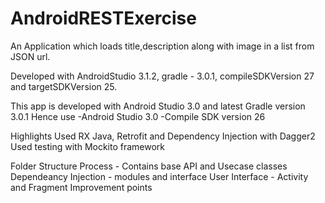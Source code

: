 # AndroidRESTExercise

An Application which loads title,description along with image in a list from JSON url.

Developed with AndroidStudio 3.1.2, gradle - 3.0.1, compileSDKVersion 27 and targetSDKVersion 25.

This app is developed with Android Studio 3.0 and latest Gradle version 3.0.1 Hence use -Android Studio 3.0 -Compile SDK version 26

Highlights Used RX Java, Retrofit and Dependency Injection with Dagger2 Used testing with Mockito framework

Folder Structure Process - Contains base API and Usecase classes Dependeancy Injection - modules and interface User Interface - Activity and Fragment Improvement points
